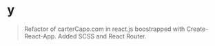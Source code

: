 # y

> Refactor of carterCapo.com in react.js boostrapped with Create-React-App.  Added SCSS and React Router.

